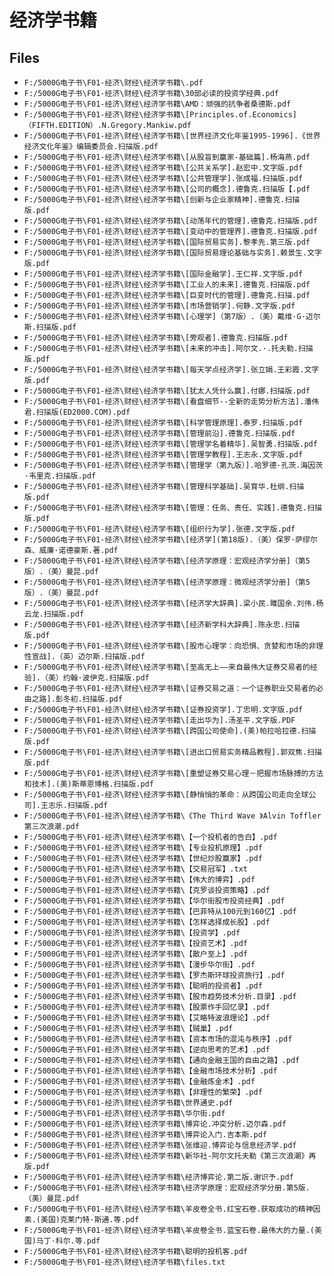 # 经济学书籍

## Files

- `F:/5000G电子书\F01-经济\财经\经济学书籍\.pdf`
- `F:/5000G电子书\F01-经济\财经\经济学书籍\30部必读的投资学经典.pdf`
- `F:/5000G电子书\F01-经济\财经\经济学书籍\AMD：顽强的抗争者桑德斯.pdf`
- `F:/5000G电子书\F01-经济\财经\经济学书籍\[Principles.of.Economics]（FIFTH.EDITION）.N.Gregory.Mankiw.pdf`
- `F:/5000G电子书\F01-经济\财经\经济学书籍\[世界经济文化年鉴1995-1996].《世界经济文化年鉴》编辑委员会.扫描版.pdf`
- `F:/5000G电子书\F01-经济\财经\经济学书籍\[从股盲到赢家-基础篇].杨海燕.pdf`
- `F:/5000G电子书\F01-经济\财经\经济学书籍\[公共关系学].赵宏中.文字版.pdf`
- `F:/5000G电子书\F01-经济\财经\经济学书籍\[公共管理学].张成福.扫描版.pdf`
- `F:/5000G电子书\F01-经济\财经\经济学书籍\[公司的概念].德鲁克.扫描版【.pdf`
- `F:/5000G电子书\F01-经济\财经\经济学书籍\[创新与企业家精神].德鲁克.扫描版.pdf`
- `F:/5000G电子书\F01-经济\财经\经济学书籍\[动荡年代的管理].德鲁克.扫描版.pdf`
- `F:/5000G电子书\F01-经济\财经\经济学书籍\[变动中的管理界].德鲁克.扫描版.pdf`
- `F:/5000G电子书\F01-经济\财经\经济学书籍\[国际贸易实务].黎孝先.第三版.pdf`
- `F:/5000G电子书\F01-经济\财经\经济学书籍\[国际贸易理论基础与实务].赖景生.文字版.pdf`
- `F:/5000G电子书\F01-经济\财经\经济学书籍\[国际金融学].王仁祥.文字版.pdf`
- `F:/5000G电子书\F01-经济\财经\经济学书籍\[工业人的未来].德鲁克.扫描版.pdf`
- `F:/5000G电子书\F01-经济\财经\经济学书籍\[巨变时代的管理].德鲁克.扫描.pdf`
- `F:/5000G电子书\F01-经济\财经\经济学书籍\[市场营销学].何静.文字版.pdf`
- `F:/5000G电子书\F01-经济\财经\经济学书籍\[心理学]（第7版）.（美）戴维·G·迈尔斯.扫描版.pdf`
- `F:/5000G电子书\F01-经济\财经\经济学书籍\[旁观者].德鲁克.扫描版.pdf`
- `F:/5000G电子书\F01-经济\财经\经济学书籍\[未来的冲击].阿尔文.·.托夫勒.扫描版.pdf`
- `F:/5000G电子书\F01-经济\财经\经济学书籍\[每天学点经济学].张立娟.王彩霞.文字版.pdf`
- `F:/5000G电子书\F01-经济\财经\经济学书籍\[犹太人凭什么赢].付娜.扫描版.pdf`
- `F:/5000G电子书\F01-经济\财经\经济学书籍\[看盘细节--全新的走势分析方法].潘伟君.扫描版(ED2000.COM).pdf`
- `F:/5000G电子书\F01-经济\财经\经济学书籍\[科学管理原理].泰罗.扫描版.pdf`
- `F:/5000G电子书\F01-经济\财经\经济学书籍\[管理前沿].德鲁克.扫描版.pdf`
- `F:/5000G电子书\F01-经济\财经\经济学书籍\[管理学名着精华].吴智勇.扫描版.pdf`
- `F:/5000G电子书\F01-经济\财经\经济学书籍\[管理学教程].王志永.文字版.pdf`
- `F:/5000G电子书\F01-经济\财经\经济学书籍\[管理学（第九版）].哈罗德·孔茨.海因茨·韦里克.扫描版.pdf`
- `F:/5000G电子书\F01-经济\财经\经济学书籍\[管理科学基础].吴育华.杜纲.扫描版.pdf`
- `F:/5000G电子书\F01-经济\财经\经济学书籍\[管理：任务、责任、实践].德鲁克.扫描版.pdf`
- `F:/5000G电子书\F01-经济\财经\经济学书籍\[组织行为学].张德.文字版.pdf`
- `F:/5000G电子书\F01-经济\财经\经济学书籍\[经济学](第18版).（美）保罗·萨缪尔森、威廉·诺德豪斯.著.pdf`
- `F:/5000G电子书\F01-经济\财经\经济学书籍\[经济学原理：宏观经济学分册]（第5版）.（美）曼昆.pdf`
- `F:/5000G电子书\F01-经济\财经\经济学书籍\[经济学原理：微观经济学分册]（第5版）.（美）曼昆.pdf`
- `F:/5000G电子书\F01-经济\财经\经济学书籍\[经济学大辞典].梁小民.雎国余.刘伟.杨云龙.扫描版.pdf`
- `F:/5000G电子书\F01-经济\财经\经济学书籍\[经济新学科大辞典].陈永忠.扫描版.pdf`
- `F:/5000G电子书\F01-经济\财经\经济学书籍\[股市心理学：向恐惧、贪婪和市场的非理性宣战].（英）迈尔斯.扫描版.pdf`
- `F:/5000G电子书\F01-经济\财经\经济学书籍\[至高无上——来自最伟大证券交易者的经验].（美）约翰·波伊克.扫描版.pdf`
- `F:/5000G电子书\F01-经济\财经\经济学书籍\[证券交易之道：一个证券职业交易者的必由之路].彭冬初.扫描版.pdf`
- `F:/5000G电子书\F01-经济\财经\经济学书籍\[证券投资学].丁忠明.文字版.pdf`
- `F:/5000G电子书\F01-经济\财经\经济学书籍\[走出华为].汤圣平.文字版.PDF`
- `F:/5000G电子书\F01-经济\财经\经济学书籍\[跨国公司使命].(美)帕拉哈拉德.扫描版.pdf`
- `F:/5000G电子书\F01-经济\财经\经济学书籍\[进出口贸易实务精品教程].郭双焦.扫描版.pdf`
- `F:/5000G电子书\F01-经济\财经\经济学书籍\[重塑证券交易心理－把握市场脉搏的方法和技术].(美)斯蒂恩博格.扫描版.pdf`
- `F:/5000G电子书\F01-经济\财经\经济学书籍\[静悄悄的革命：从跨国公司走向全球公司].王志乐.扫描版.pdf`
- `F:/5000G电子书\F01-经济\财经\经济学书籍\《The Third Wave 》Alvin Toffler 第三次浪潮.pdf`
- `F:/5000G电子书\F01-经济\财经\经济学书籍\【一个投机者的告白】.pdf`
- `F:/5000G电子书\F01-经济\财经\经济学书籍\【专业投机原理】.pdf`
- `F:/5000G电子书\F01-经济\财经\经济学书籍\【世纪炒股赢家】.pdf`
- `F:/5000G电子书\F01-经济\财经\经济学书籍\【交易冠军】.txt`
- `F:/5000G电子书\F01-经济\财经\经济学书籍\【伟大的博弈】.pdf`
- `F:/5000G电子书\F01-经济\财经\经济学书籍\【克罗谈投资策略】.pdf`
- `F:/5000G电子书\F01-经济\财经\经济学书籍\【华尔街股市投资经典】.pdf`
- `F:/5000G电子书\F01-经济\财经\经济学书籍\【巴菲特从100元到160亿】.pdf`
- `F:/5000G电子书\F01-经济\财经\经济学书籍\【怎样选择成长股】.pdf`
- `F:/5000G电子书\F01-经济\财经\经济学书籍\【投资学】.pdf`
- `F:/5000G电子书\F01-经济\财经\经济学书籍\【投资艺术】.pdf`
- `F:/5000G电子书\F01-经济\财经\经济学书籍\【散户至上】.pdf`
- `F:/5000G电子书\F01-经济\财经\经济学书籍\【漫步华尔街】.pdf`
- `F:/5000G电子书\F01-经济\财经\经济学书籍\【罗杰斯环球投资旅行】.pdf`
- `F:/5000G电子书\F01-经济\财经\经济学书籍\【聪明的投资者】.pdf`
- `F:/5000G电子书\F01-经济\财经\经济学书籍\【股市趋势技术分析.目录】.pdf`
- `F:/5000G电子书\F01-经济\财经\经济学书籍\【股票作手回忆录】.pdf`
- `F:/5000G电子书\F01-经济\财经\经济学书籍\【艾略特波浪理论】.pdf`
- `F:/5000G电子书\F01-经济\财经\经济学书籍\【贼巢】.pdf`
- `F:/5000G电子书\F01-经济\财经\经济学书籍\【资本市场的混沌与秩序】.pdf`
- `F:/5000G电子书\F01-经济\财经\经济学书籍\【逆向思考的艺术】.pdf`
- `F:/5000G电子书\F01-经济\财经\经济学书籍\【通向金融王国的自由之路】.pdf`
- `F:/5000G电子书\F01-经济\财经\经济学书籍\【金融市场技术分析】.pdf`
- `F:/5000G电子书\F01-经济\财经\经济学书籍\【金融炼金术】.pdf`
- `F:/5000G电子书\F01-经济\财经\经济学书籍\【非理性的繁荣】.pdf`
- `F:/5000G电子书\F01-经济\财经\经济学书籍\世界通史.pdf`
- `F:/5000G电子书\F01-经济\财经\经济学书籍\华尔街.pdf`
- `F:/5000G电子书\F01-经济\财经\经济学书籍\博弈论.冲突分析.迈尔森.pdf`
- `F:/5000G电子书\F01-经济\财经\经济学书籍\博弈论入门.吉本斯.pdf`
- `F:/5000G电子书\F01-经济\财经\经济学书籍\张维迎.博弈论与信息经济学.pdf`
- `F:/5000G电子书\F01-经济\财经\经济学书籍\新华社-阿尔文托夫勒《第三次浪潮》再版.pdf`
- `F:/5000G电子书\F01-经济\财经\经济学书籍\经济博弈论.第二版.谢识予.pdf`
- `F:/5000G电子书\F01-经济\财经\经济学书籍\经济学原理：宏观经济学分册.第5版.（美）曼昆.pdf`
- `F:/5000G电子书\F01-经济\财经\经济学书籍\羊皮卷全书.红宝石卷.获取成功的精神因素.(美国)克莱门特·斯通.等.pdf`
- `F:/5000G电子书\F01-经济\财经\经济学书籍\羊皮卷全书.蓝宝石卷.最伟大的力量.(美国)马丁·科尔.等.pdf`
- `F:/5000G电子书\F01-经济\财经\经济学书籍\聪明的投机客.pdf`
- `F:/5000G电子书\F01-经济\财经\经济学书籍\files.txt`
